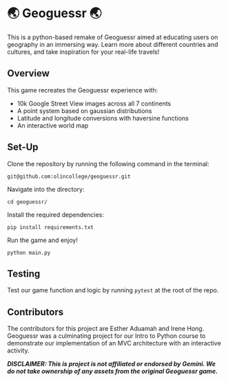 #  🌏 Geoguessr 🌏

This is a python-based remake of Geoguessr aimed at educating users on geography in an immersing way. Learn more about different countries and cultures, and take inspiration for your real-life travels!

## Overview

This game recreates the Geoguessr experience with:
* 10k Google Street View images across all 7 continents
* A point system based on gaussian distributions
* Latitude and longitude conversions with haversine functions
* An interactive world map


## Set-Up

Clone the repository by running the following command in the terminal:

```
git@github.com:olincollege/geoguessr.git
```

Navigate into the directory:

```
cd geoguessr/
```

Install the required dependencies:

```
pip install requirements.txt
```

Run the game and enjoy!

```
python main.py
```

 
## Testing
Test our game function and logic by running `pytest` at the root of the repo. 


## Contributors
The contributors for this project are Esther Aduamah and Irene Hong. Geoguessr was a culminating project for our Intro to Python course to demonstrate our implementation of an MVC architecture with an interactive activity. 

***DISCLAIMER: This is project is not affiliated or endorsed by Gemini. We do not take ownership of any assets from the original Geoguessr game.***

